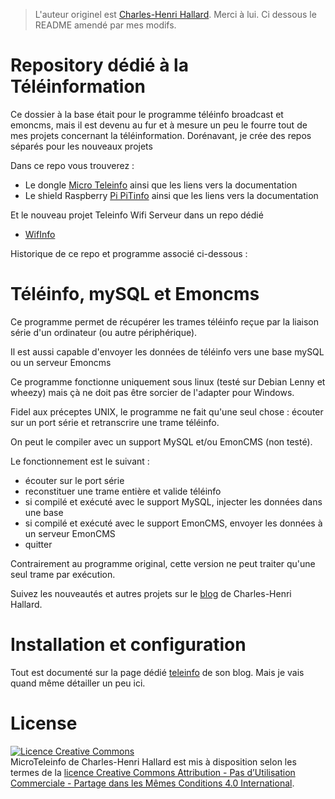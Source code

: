 > L'auteur originel est [Charles-Henri Hallard](https://github.com/hallard). Merci à lui.
> Ci dessous le README amendé par mes modifs.

Repository dédié à la Téléinformation
=====================================

Ce dossier à la base était pour le programme téléinfo broadcast et emoncms, mais il est devenu au fur et à mesure un peu le fourre tout de mes projets concernant la téléinformation.
Dorénavant, je crée des repos séparés pour les nouveaux projets 

Dans ce repo vous trouverez :
- Le dongle [Micro Teleinfo](https://github.com/hallard/teleinfo/tree/master/MicroTeleinfo) ainsi que les liens vers la documentation
- Le shield Raspberry [Pi PiTinfo](https://github.com/hallard/teleinfo/tree/master/PiTInfo) ainsi que les liens vers la documentation

Et le nouveau projet Teleinfo Wifi Serveur dans un repo dédié
- [WifInfo](https://github.com/hallard/WifInfo)

Historique de ce repo et programme associé ci-dessous :

Téléinfo, mySQL et Emoncms
====================================
Ce programme permet de récupérer les trames téléinfo reçue par la liaison série d'un ordinateur (ou autre périphérique). 

Il est aussi capable d'envoyer les données de téléinfo vers une base mySQL ou un serveur Emoncms
 
Ce programme fonctionne uniquement sous linux (testé sur Debian Lenny et wheezy) mais çà ne doit pas être sorcier de l'adapter pour Windows.
 
Fidel aux préceptes UNIX, le programme ne fait qu'une seul chose : écouter sur un port série et retranscrire une trame téléinfo.

On peut le compiler avec un support MySQL et/ou EmonCMS (non testé).

Le fonctionnement est le suivant :
  - écouter sur le port série
  - reconstituer une trame entière et valide téléinfo
  - si compilé et exécuté avec le support MySQL, injecter les données dans une base
  - si compilé et exécuté avec le support EmonCMS, envoyer les données à un serveur EmonCMS
  - quitter

Contrairement au programme original, cette version ne peut traiter qu'une seul trame par exécution. 

Suivez les nouveautés et autres projets sur le [blog][4] de Charles-Henri Hallard.

Installation et configuration
==============================

Tout est documenté sur la page dédié [teleinfo][5] de son blog. Mais je vais quand même détailler un peu ici.

License
=======

<a rel="license" href="http://creativecommons.org/licenses/by-nc-sa/4.0/"><img alt="Licence Creative Commons" style="border-width:0" src="https://i.creativecommons.org/l/by-nc-sa/4.0/88x31.png" /></a><br /><span xmlns:dct="http://purl.org/dc/terms/" property="dct:title">MicroTeleinfo</span> de <span xmlns:cc="http://creativecommons.org/ns#" property="cc:attributionName">Charles-Henri Hallard</span> est mis à disposition selon les termes de la <a rel="license" href="http://creativecommons.org/licenses/by-nc-sa/4.0/">licence Creative Commons Attribution - Pas d’Utilisation Commerciale - Partage dans les Mêmes Conditions 4.0 International</a>.


[4]: http://hallard.me
[5]: http://hallard.me/teleinfo-emoncms/
